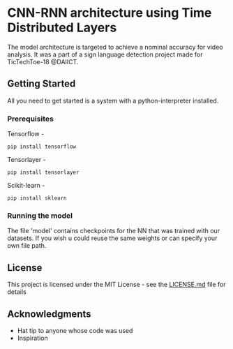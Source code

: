 # CNN-RNN architecture using Time Distributed Layers 

The model architecture is targeted to achieve a nominal accuracy for video analysis. It was a part of a sign language detection project made for TicTechToe-18 @DAIICT.

## Getting Started

All you need to get started is a system with a python-interpreter installed.

### Prerequisites

Tensorflow - 

```
pip install tensorflow
```
Tensorlayer -
 ```
 pip install tensorlayer
 ```
 Scikit-learn -
 ```
 pip install sklearn
 ```
### Running the model
The file 'model' contains checkpoints for the NN that was trained with our datasets. If you wish u could reuse the same weights or can specify your own file path.

## License

This project is licensed under the MIT License - see the [LICENSE.md](LICENSE.md) file for details

## Acknowledgments

* Hat tip to anyone whose code was used
* Inspiration

